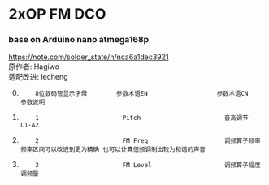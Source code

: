 # 2xOP FM DCO 
### base on Arduino nano atmega168p
<a href="https://note.com/solder_state/n/nca6a1dec3921">https://note.com/solder_state/n/nca6a1dec3921</a>  
原作者: Hagiwo  
适配改进: lecheng  


 0.         8位数码管显示字母        参数术语EN                   参数术语CN                    参数说明
 1.         1                       Pitch                       音高调节                      C1-A2
 2.         2                       FM Freq                     调频算子频率                  频率区间可以改进到更为精确 也可以计算倍频调制出较为和谐的声音
 3.         3                       FM Level                    调频算子幅度                  调频量
